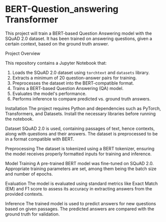 # BERT-Question_answering Transformer

This project will train a BERT-based Question Answering model with the SQuAD 2.0 dataset. It has been trained on answering questions, given a certain context, based on the ground truth answer.

Project Overview

This repository contains a Jupyter Notebook that:
1. Loads the SQuAD 2.0 dataset using `torchtext` and `datasets` library.
2. Extracts a minimum of 20 question-answer pairs for training.
3. Preprocesses the dataset into the BERT-compatible format.
4. Trains a BERT-based Question Answering (QA) model.
5. Evaluates the model's performance.
6. Performs inference to compare predicted vs. ground truth answers.

Installation
The project requires Python and dependencies such as PyTorch, Transformers, and Datasets. Install the necessary libraries before running the notebook.

Dataset
SQuAD 2.0 is used, containing passages of text, hence contexts, along with questions and their answers. The dataset is preprocessed to be in a format compatible with BERT.

Preprocessing
The dataset is tokenized using a BERT tokenizer, ensuring the model receives properly formatted inputs for training and inference.

Model Training
A pre-trained BERT model was fine-tuned on SQuAD 2.0. Appropriate training parameters are set, among them being the batch size and number of epochs.

Evaluation
The model is evaluated using standard metrics like Exact Match (EM) and F1 score to assess its accuracy in extracting answers from the provided contexts.

Inference
The trained model is used to predict answers for new questions based on given passages. The predicted answers are compared with the ground truth for validation.
